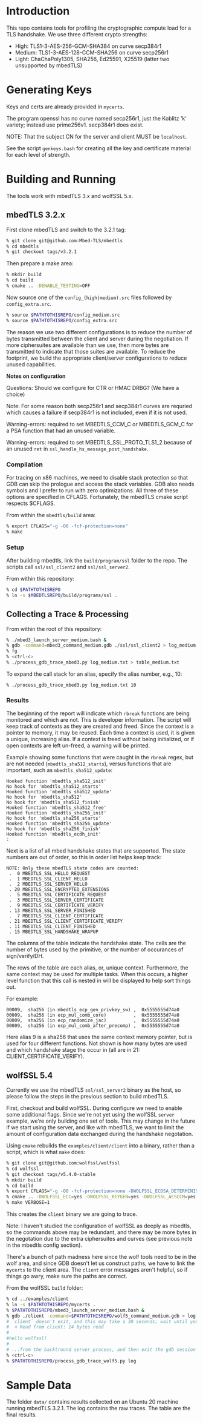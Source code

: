 # Introduction

This repo contains tools for profiling the cryptographic compute load for
a TLS handshake. We use three different crypto strengths:

* High:  TLS1-3-AES-256-GCM-SHA384 on curve secp384r1
* Medium:  TLS1-3-AES-128-CCM-SHA256 on curve secp256r1
* Light: ChaChaPoly1305, SHA256, Ed25591, X25519 (latter two unsupported by mbedTLS)

# Generating Keys

Keys and certs are already provided in `mycerts`.

The program openssl has no curve named secp256r1, just the Koblitz 'k'
variety; instead use prime256v1. secp384r1 does exist.

NOTE: That the subject CN for the server and client MUST be `localhost`.

See the script `genkeys.bash` for creating all the key and certificate material
for each level of strength.

# Building and Running

The tools work with mbedTLS 3.x and wolfSSL 5.x. 

## mbedTLS 3.2.x

First clone mbedTLS and switch to the 3.2.1 tag:

```bash
% git clone git@github.com:Mbed-TLS/mbedtls
% cd mbedtls
% git checkout tags/v3.2.1
```

Then prepare a make area:

```bash
% mkdir build
% cd build
% cmake .. -DENABLE_TESTING=OFF
```

Now source one of the `config_(high|medium).src` files followed by `config_extra.src`.

```Bash
% source $PATHTOTHISREPO/config_medium.src
% source $PATHTOTHISREPO/config_extra.src
```

The reason we use two different configurations is to reduce the number of bytes
transmitted between the client and server during the negotiation. If more
ciphersuites are available than we use, then more bytes are transmitted to
indicate that those suites are available. To reduce the footprint, we build
the appropriate client/server configurations to reduce unused capabilities.

**Notes on configuration**

Questions: Should we configure for CTR or HMAC DRBG? (We have a choice)

Note: For some reason both secp256r1 and secp384r1 curves are requried which
causes a failure if secp384r1 is not included, even if it is not used.

Warning-errors: required to set MBEDTLS_CCM_C or MBEDTLS_GCM_C for a PSA
function that had an unused variable.

Warning-errors: required to set MBEDTLS_SSL_PROTO_TLS1_2 because of an unused
`ret` in `ssl_handle_hs_message_post_handshake`.

### Compilation

For tracing on x86 machines, we need to disable stack protection so that
GDB can skip the prologue and access the stack variables. GDB also needs
symbols and I prefer to run with zero optimizations. All three of these options
are specified in CFLAGS. Fortunately, the mbedTLS cmake script respects $CFLAGS.

From within the `mbedtls/build` area:

```bash
% export CFLAGS="-g -O0 -fcf-protection=none"
% make
```

### Setup

After building mbedtls, link the `build/program/ssl` folder to the repo. The
scripts call `ssl/ssl_client2` and `ssl/ssl_server2`.

From within this repository:

```bash
% cd $PATHTOTHISREPO
% ln -s $MBEDTLSREPO/build/programs/ssl .
```

## Collecting a Trace & Processing

From within the root of this repository:

```bash
% ./mbed3_launch_server_medium.bash &
% gdb -command=mbed3_command_medium.gdb ./ssl/ssl_client2 > log_medium.txt
% fg
% <ctrl-c>
% ./process_gdb_trace_mbed3.py log_medium.txt > table_medium.txt
```

To expand the call stack for an alias, specify the alias number, e.g., 10:
```
% ./process_gdb_trace_mbed3.py log_medium.txt 10
```

### Results

The beginning of the report will indicate which `rbreak` functions are being
monitored and which are not. This is developer information. The script will
keep track of contexts as they are created and freed. Since the context is a
pointer to memory, it may be reused. Each time a context is used, it is given
a unique, increasing alias. If a context is freed without being initialized,
or if open contexts are left un-freed, a warning will be printed.

Example showing some functions that were caught in the `rbreak` regex, but are
not needed (`mbedtls_sha512_starts`), versus functions that are important, such
as `mbedtls_sha512_update`:

```
Hooked function 'mbedtls_sha512_init'
No hook for 'mbedtls_sha512_starts'
Hooked function 'mbedtls_sha512_update'
No hook for 'mbedtls_sha512'
No hook for 'mbedtls_sha512_finish'
Hooked function 'mbedtls_sha512_free'
Hooked function 'mbedtls_sha256_init'
No hook for 'mbedtls_sha256_starts'
Hooked function 'mbedtls_sha256_update'
No hook for 'mbedtls_sha256_finish'
Hooked function 'mbedtls_ecdh_init'
:
```

Next is a list of all mbed handshake states that are supported. The state
numbers are out of order, so this in order list helps keep track:

```
NOTE: Only these mbedTLS state codes are counted:
 .  0 MBEDTLS_SSL_HELLO_REQUEST
 .  1 MBEDTLS_SSL_CLIENT_HELLO
 .  2 MBEDTLS_SSL_SERVER_HELLO
 . 20 MBEDTLS_SSL_ENCRYPTED_EXTENSIONS
 .  5 MBEDTLS_SSL_CERTIFICATE_REQUEST
 .  3 MBEDTLS_SSL_SERVER_CERTIFICATE
 .  9 MBEDTLS_SSL_CERTIFICATE_VERIFY
 . 13 MBEDTLS_SSL_SERVER_FINISHED
 .  7 MBEDTLS_SSL_CLIENT_CERTIFICATE
 . 21 MBEDTLS_SSL_CLIENT_CERTIFICATE_VERIFY
 . 11 MBEDTLS_SSL_CLIENT_FINISHED
 . 15 MBEDTLS_SSL_HANDSHAKE_WRAPUP
```

The columns of the table indicate the handshake state. The cells are the number
of bytes used by the primitive, or the number of occurances of sign/verify/DH.

The rows of the table are each alias, or, unique context. Furthermore, the same
context may be used for multiple tasks. When this occurs, a higher level
function that this call is nested in will be displayed to help sort things out.

For example:

```
00009,  sha256 (in mbedtls_ecp_gen_privkey_sw) ,  0x5555555d74a0
00009,  sha256 (in ecp_mul_comb_core)          ,  0x5555555d74a0
00009,  sha256 (in ecp_randomize_jac)          ,  0x5555555d74a0
00009,  sha256 (in ecp_mul_comb_after_precomp) ,  0x5555555d74a0
```

Here alias 9 is a sha256 that uses the same context memory pointer, but is
used for four different functions. Not shown is how many bytes are used and
which handshake stage the occur in (all are in 21: CLIENT_CERTIFICATE_VERIFY).

## wolfSSL 5.4

Currently we use the mbedTLS `ssl/ssl_server2` binary as the host, so please
follow the steps in the previous section to build mbedTLS.

First, checkout and build wolfSSL. During configure we need to enable some
additional flags. Since we're not yet using the wolfSSL `server` example,
we're only building one set of tools. This may change in the future if we
start using the server, and like with mbedTLS, we want to limit the amount
of configuration data exchanged during the handshake negotation.

Using `cmake` rebuilds the `examples/client/client` into a binary, rather than
a script, which is what `make` does:

```bash
% git clone git@github.com:wolfssl/wolfssl
% cd wolfssl
% git checkout tags/v5.4.0-stable
% mkdir build
% cd build
% export CFLAGS="-g -O0 -fcf-protection=none -DWOLFSSL_ECDSA_DETERMINISTIC_K"
% cmake .. -DWOLFSSL_ECC=yes -DWOLFSSL_KEYGEN=yes -DWOLFSSL_AESCCM=yes
% make VERBOSE=1
```

This creates the `client` binary we are going to trace.

Note: I haven't studied the configuration of wolfSSL as deeply as mbedtls, so
the commands above may be redundant, and there may be more bytes in the
negotation due to the extra ciphersuites and curves (see previous note in the
mbedtls config section).

There's a bunch of path madness here since the wolf tools need to be in the
wolf area, and since GDB doesn't let us construct paths, we have to link
the `mycerts` to the client area. The `client` error messages aren't helpful,
so if things go awry, make sure the paths are correct.

From the wolfSSL `build` folder:

```bash
% cd ../examples/client
% ln -s $PATHTOTHISREPO/mycerts .
% $PATHTOTHISREPO/mbed3_launch_server_medium.bash &
% gdb ./client -command=$PATHTOTHISREPO/wolf5_command_medium.gdb > log
# `client` doesn't exit, and this may take a 30 seconds; wait until you see:
#  < Read from client: 14 bytes read
#
#hello wolfssl!
#
# ...from the backtround server process, and then exit the gdb session with:
% <ctrl-c>
% $PATHTOTHISREPO/process_gdb_trace_wolf5.py log
```

# Sample Data

The folder `data/` contains results collected on an Ubuntu 20 machine running
mbedTLS 3.2.1. The log contains the raw traces. The table are the final
results.
